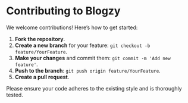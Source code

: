 # Contributing to Blogzy

We welcome contributions! Here’s how to get started:

1. **Fork the repository**.
2. **Create a new branch** for your feature: `git checkout -b feature/YourFeature`.
3. **Make your changes** and commit them: `git commit -m 'Add new feature'`.
4. **Push to the branch**: `git push origin feature/YourFeature`.
5. **Create a pull request**.

Please ensure your code adheres to the existing style and is thoroughly tested.
